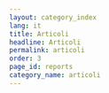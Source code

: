 ```yaml
---
layout: category_index
lang: it
title: Articoli
headline: Articoli
permalink: articoli
order: 3
page_id: reports
category_name: articoli
---
```


<!--

Set the front matter:
title = your page title and link name in the navigation
permalink = the url for the page, i.e. example.com/my-awesome-category
category_name = the name of the cateogry you want to use to group posts, you'll need to use the same name on post pages

Save this page in the _pages folder.
Use the same name for the filename as the permalink, i.e.

permalink: /my-awesome-category/
filename: my-awesome-category.liquid

-->
